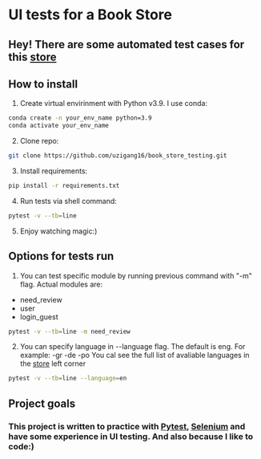 # UI tests for a Book Store

## Hey! There are some automated test cases for this [store](http://selenium1py.pythonanywhere.com/)

## How to install
1. Create virtual envirinment with Python v3.9. I use conda:
```sh
conda create -n your_env_name python=3.9
conda activate your_env_name
```
2. Clone repo:
```sh
git clone https://github.com/uzigang16/book_store_testing.git
```
3. Install requirements:
```sh
pip install -r requirements.txt
```
4. Run tests via shell command:
```sh
pytest -v --tb=line
```
5. Enjoy watching magic:)

## Options for tests run
1. You can test specific module by running previous command with "-m" flag.
Actual modules are:
- need_review
- user
- login_guest
```sh
pytest -v --tb=line -m need_review
```
2. You can specify language in --language flag. The default is eng.
For example:
-gr
-de
-po
You cal see the full list of avaliable languages in the [store](http://selenium1py.pythonanywhere.com/) left corner
```sh
pytest -v --tb=line --language=en
```

## Project goals
### This project is written to practice with [Pytest](https://docs.pytest.org/), [Selenium](https://selenium-python.readthedocs.io/) and have some experience in UI testing. And also because I like to code:)

